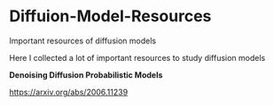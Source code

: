 # Diffuion-Model-Resources
Important resources of diffusion models

Here I collected a lot of important resources to study diffusion models

**Denoising Diffusion Probabilistic Models**

https://arxiv.org/abs/2006.11239
